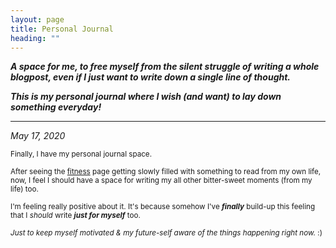 ```yaml
---
layout: page
title: Personal Journal
heading: ""
---
```


***A space for me, to free myself from the silent struggle of writing a whole blogpost, even if I just want to write down a single line of thought.***

***This is my personal journal where I wish (and want) to lay down something everyday!***

---

*May 17, 2020*

<sub>Finally, I have my personal journal space.</sub>

<sub>After seeing the [fitness](https://priyankasaggu11929.github.io/fitness.html) page getting slowly filled with something to read from my own life, now, I feel I should have a space for writing my all other bitter-sweet moments (from my life) too.</sub>

<sub>I'm feeling really positive about it. It's because somehow I've ***finally*** build-up this feeling that I *should* write ***just for myself*** too.</sub>

<sub>*Just to keep myself motivated & my future-self aware of the things happening right now.* :)</sub>
